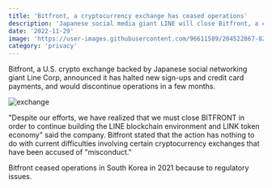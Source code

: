 ```yaml
---
title: 'Bitfront, a cryptocurrency exchange has ceased operations'
description: 'Japanese social media giant LINE will close Bitfront, a cryptocurrency exchange that was created in 2020'
date: '2022-11-29'
image: 'https://user-images.githubusercontent.com/96611589/204522867-82319ef7-0c0c-44c4-8df6-6579bdf47d42.jpg'
category: 'privacy'
---
```



Bitfront, a U.S. crypto exchange backed by Japanese social networking giant Line Corp, announced it has halted new sign-ups and credit card payments, and would discontinue operations in a few months.


![exchange](https://user-images.githubusercontent.com/96611589/204523985-c0a837b8-96d0-444c-aaeb-8009883a5b44.jpg)

 
"Despite our efforts, we have realized that we must close BITFRONT in order to continue building the LINE blockchain environment and LINK token economy" said the company. Bitfront stated that the action has nothing to do with current difficulties involving certain cryptocurrency exchanges that have been accused of "misconduct."


Bitfront ceased operations in South Korea in 2021 because to regulatory issues.
